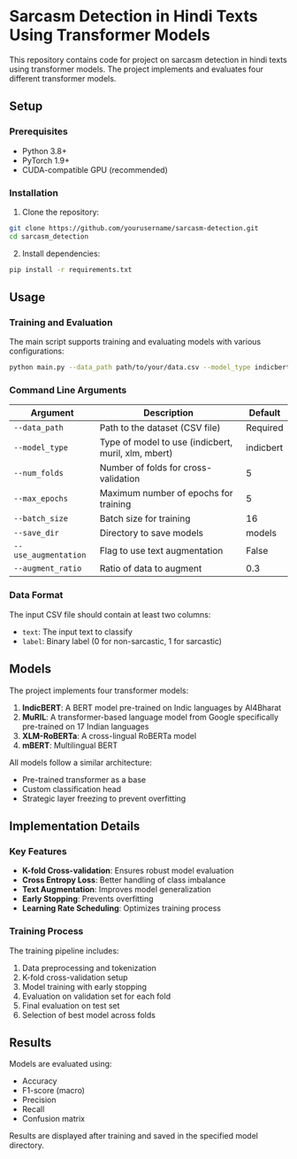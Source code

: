 # Sarcasm Detection in Hindi Texts Using Transformer Models

This repository contains code for project on sarcasm detection in hindi texts using transformer models. The project implements and evaluates four different transformer models.

## Setup

### Prerequisites
- Python 3.8+
- PyTorch 1.9+
- CUDA-compatible GPU (recommended)

### Installation

1. Clone the repository:
```bash
git clone https://github.com/yourusername/sarcasm-detection.git
cd sarcasm_detection
```

2. Install dependencies:
```bash
pip install -r requirements.txt
```

## Usage

### Training and Evaluation

The main script supports training and evaluating models with various configurations:

```bash
python main.py --data_path path/to/your/data.csv --model_type indicbert
```

### Command Line Arguments

| Argument | Description | Default |
|----------|-------------|---------|
| `--data_path` | Path to the dataset (CSV file) | Required |
| `--model_type` | Type of model to use (indicbert, muril, xlm, mbert) | indicbert |
| `--num_folds` | Number of folds for cross-validation | 5 |
| `--max_epochs` | Maximum number of epochs for training | 5 |
| `--batch_size` | Batch size for training | 16 |
| `--save_dir` | Directory to save models | models |
| `--use_augmentation` | Flag to use text augmentation | False |
| `--augment_ratio` | Ratio of data to augment | 0.3 |

### Data Format

The input CSV file should contain at least two columns:
- `text`: The input text to classify
- `label`: Binary label (0 for non-sarcastic, 1 for sarcastic)

## Models

The project implements four transformer models:

1. **IndicBERT**: A BERT model pre-trained on Indic languages by AI4Bharat
2. **MuRIL**: A transformer-based language model from Google specifically pre-trained on 17 Indian languages
3. **XLM-RoBERTa**: A cross-lingual RoBERTa model
4. **mBERT**: Multilingual BERT

All models follow a similar architecture:
- Pre-trained transformer as a base
- Custom classification head
- Strategic layer freezing to prevent overfitting

## Implementation Details

### Key Features

- **K-fold Cross-validation**: Ensures robust model evaluation
- **Cross Entropy Loss**: Better handling of class imbalance
- **Text Augmentation**: Improves model generalization
- **Early Stopping**: Prevents overfitting
- **Learning Rate Scheduling**: Optimizes training process

### Training Process

The training pipeline includes:
1. Data preprocessing and tokenization
2. K-fold cross-validation setup
3. Model training with early stopping
4. Evaluation on validation set for each fold
5. Final evaluation on test set
6. Selection of best model across folds

## Results

Models are evaluated using:
- Accuracy
- F1-score (macro)
- Precision
- Recall
- Confusion matrix

Results are displayed after training and saved in the specified model directory.